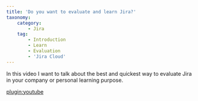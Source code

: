 ```yaml
---
title: 'Do you want to evaluate and learn Jira?'
taxonomy:
    category:
        - Jira
    tag:
        - Introduction
        - Learn
        - Evaluation
        - 'Jira Cloud'
---
```


In this video I want to talk about the best and quickest way to evaluate Jira in your company or personal learning purpose.

[plugin:youtube](https://youtu.be/nIinTWJZdTA)